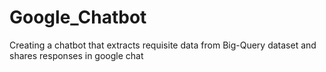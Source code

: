 # Google_Chatbot
Creating a chatbot that extracts requisite data from Big-Query dataset and shares responses in google chat
